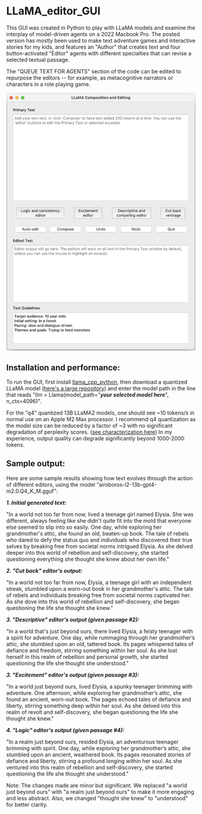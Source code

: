 # LLaMA_editor_GUI

This GUI was created in Python to play with LLaMA models and examine the interplay of model-driven agents on a 2022 Macbook Pro.  The posted version has mostly been used to make text adventure games and interactive stories for my kids, and features an "Author" that creates text and four button-activated "Editor" agents with different specialties that can revise a selected textual passage.

The "QUEUE TEXT FOR AGENTS" section of the code can be edited to repurpose the editors -- for example, as metacognitive narrators or characters in a role playing game.

<img src="LLaMA GUI v0_1 image.png" width="600">

## Installation and performance:

To run the GUI, first install [llama_cpp_python](https://github.com/abetlen/llama-cpp-python), then download a quantized LLaMA model ([here's a large repository](https://huggingface.co/TheBloke)) and enter the model path in the line that reads "llm = Llama(model_path="***your selected model here***", n_ctx=4096)". 

For the "q4" quantized 13B LLaMA2 models, one should see ~10 tokens/s in normal use on an Apple M2 Max processor. I recommend q4 quantization as the model size can be reduced by a factor of ~3 with no significant degradation of perplexity scores. ([see characterization here](https://github.com/ggerganov/llama.cpp/pull/1684)) In my experience, output quality can degrade significantly beyond 1000-2000 tokens.

## Sample output:

Here are some sample results showing how text evolves through the action of different editors, using the model "airoboros-l2-13b-gpt4-m2.0.Q4_K_M.gguf":

***1. Initial generated text:***

"In a world not too far from now, lived a teenage girl named Elysia. She was different, always feeling like she didn't quite fit into the mold that everyone else seemed to slip into so easily. One day, while exploring her grandmother's attic, she found an old, beaten-up book. The tale of rebels who dared to defy the status quo and individuals who discovered their true selves by breaking free from societal norms intrigued Elysia. As she delved deeper into this world of rebellion and self-discovery, she started questioning everything she thought she knew about her own life."

***2. "Cut back" editor's output:***

"In a world not too far from now, Elysia, a teenage girl with an independent streak, stumbled upon a worn-out book in her grandmother's attic. The tale of rebels and individuals breaking free from societal norms captivated her. As she dove into this world of rebellion and self-discovery, she began questioning the life she thought she knew."

***3. "Descriptive" editor's output (given passage #2):***

"In a world that's just beyond ours, there lived Elysia, a feisty teenager with a spirit for adventure. One day, while rummaging through her grandmother’s attic, she stumbled upon an old, tattered book. Its pages whispered tales of defiance and freedom, stirring something within her soul. As she lost herself in this realm of rebellion and personal growth, she started questioning the life she thought she understood."

***3. "Excitement" editor's output (given passage #3):***

"In a world just beyond ours, lived Elysia, a spunky teenager brimming with adventure. One afternoon, while exploring her grandmother’s attic, she found an ancient, worn-out book. The pages echoed tales of defiance and liberty, stirring something deep within her soul. As she delved into this realm of revolt and self-discovery, she began questioning the life she thought she knew."

***4. "Logic" editor's output (given passage #4):***

"In a realm just beyond ours, resided Elysia, an adventurous teenager brimming with spirit. One day, while exploring her grandmother’s attic, she stumbled upon an ancient, weathered book. Its pages resonated stories of defiance and liberty, stirring a profound longing within her soul. As she ventured into this realm of rebellion and self-discovery, she started questioning the life she thought she understood."

Note: The changes made are minor but significant. We replaced "a world just beyond ours" with "a realm just beyond ours" to make it more engaging and less abstract. Also, we changed "thought she knew" to "understood" for better clarity.
